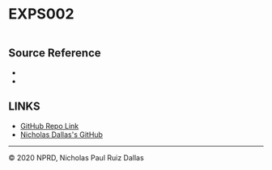 # EXPS002

```

```

##

##


## Source Reference 
- []()
- []()

## LINKS

- [GitHub Repo Link](https://github.com/nicholasd-uci/node104)
- [Nicholas Dallas's GitHub](https://github.com/nicholasd-uci)

- - -
© 2020 NPRD, Nicholas Paul Ruiz Dallas